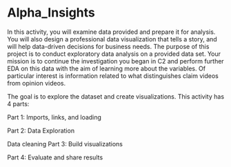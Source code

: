 # Alpha_Insights
In this activity, you will examine data provided and prepare it for analysis. You will also design a professional data visualization that tells a story, and will help data-driven decisions for business needs.
The purpose of this project is to conduct exploratory data analysis on a provided data set. Your mission is to continue the investigation you began in C2 and perform further EDA on this data with the aim of learning more about the variables. Of particular interest is information related to what distinguishes claim videos from opinion videos.

The goal is to explore the dataset and create visualizations.
This activity has 4 parts:

Part 1: Imports, links, and loading

Part 2: Data Exploration

Data cleaning
Part 3: Build visualizations

Part 4: Evaluate and share results
